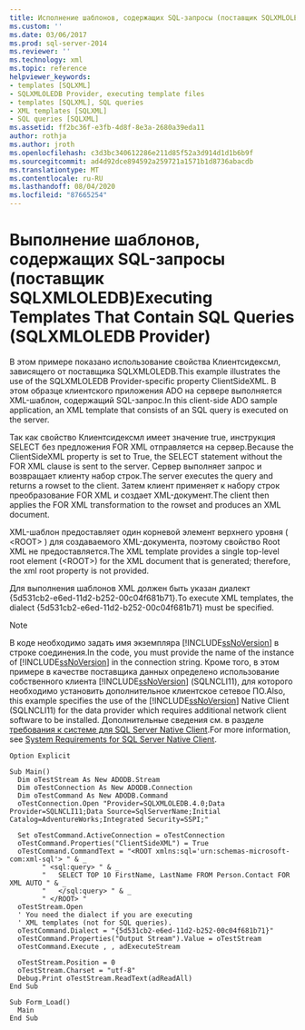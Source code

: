 ```yaml
---
title: Исполнение шаблонов, содержащих SQL-запросы (поставщик SQLXMLOLEDB) | Документация Майкрософт
ms.custom: ''
ms.date: 03/06/2017
ms.prod: sql-server-2014
ms.reviewer: ''
ms.technology: xml
ms.topic: reference
helpviewer_keywords:
- templates [SQLXML]
- SQLXMLOLEDB Provider, executing template files
- templates [SQLXML], SQL queries
- XML templates [SQLXML]
- SQL queries [SQLXML]
ms.assetid: ff2bc36f-e3fb-4d8f-8e3a-2680a39eda11
author: rothja
ms.author: jroth
ms.openlocfilehash: c3d3bc340612286e211d85f52a3d914d1d1b6b9f
ms.sourcegitcommit: ad4d92dce894592a259721a1571b1d8736abacdb
ms.translationtype: MT
ms.contentlocale: ru-RU
ms.lasthandoff: 08/04/2020
ms.locfileid: "87665254"
---
```

# <a name="executing-templates-that-contain-sql-queries-sqlxmloledb-provider"></a><span data-ttu-id="d7dac-102">Выполнение шаблонов, содержащих SQL-запросы (поставщик SQLXMLOLEDB)</span><span class="sxs-lookup"><span data-stu-id="d7dac-102">Executing Templates That Contain SQL Queries (SQLXMLOLEDB Provider)</span></span>
  <span data-ttu-id="d7dac-103">В этом примере показано использование свойства Клиентсидексмл, зависящего от поставщика SQLXMLOLEDB.</span><span class="sxs-lookup"><span data-stu-id="d7dac-103">This example illustrates the use of the SQLXMLOLEDB Provider-specific property ClientSideXML.</span></span> <span data-ttu-id="d7dac-104">В этом образце клиентского приложения ADO на сервере выполняется XML-шаблон, содержащий SQL-запрос.</span><span class="sxs-lookup"><span data-stu-id="d7dac-104">In this client-side ADO sample application, an XML template that consists of an SQL query is executed on the server.</span></span>  
  
 <span data-ttu-id="d7dac-105">Так как свойство Клиентсидексмл имеет значение true, инструкция SELECT без предложения FOR XML отправляется на сервер.</span><span class="sxs-lookup"><span data-stu-id="d7dac-105">Because the ClientSideXML property is set to True, the SELECT statement without the FOR XML clause is sent to the server.</span></span> <span data-ttu-id="d7dac-106">Сервер выполняет запрос и возвращает клиенту набор строк.</span><span class="sxs-lookup"><span data-stu-id="d7dac-106">The server executes the query and returns a rowset to the client.</span></span> <span data-ttu-id="d7dac-107">Затем клиент применяет к набору строк преобразование FOR XML и создает XML-документ.</span><span class="sxs-lookup"><span data-stu-id="d7dac-107">The client then applies the FOR XML transformation to the rowset and produces an XML document.</span></span>  
  
 <span data-ttu-id="d7dac-108">XML-шаблон предоставляет один корневой элемент верхнего уровня ( \<ROOT> ) для создаваемого XML-документа, поэтому свойство Root XML не предоставляется.</span><span class="sxs-lookup"><span data-stu-id="d7dac-108">The XML template provides a single top-level root element (\<ROOT>) for the XML document that is generated; therefore, the xml root property is not provided.</span></span>  
  
 <span data-ttu-id="d7dac-109">Для выполнения шаблонов XML должен быть указан диалект {5d531cb2-e6ed-11d2-b252-00c04f681b71}.</span><span class="sxs-lookup"><span data-stu-id="d7dac-109">To execute XML templates, the dialect {5d531cb2-e6ed-11d2-b252-00c04f681b71} must be specified.</span></span>  
  
> [!NOTE]  
>  <span data-ttu-id="d7dac-110">В коде необходимо задать имя экземпляра [!INCLUDE[ssNoVersion](../../../includes/ssnoversion-md.md)] в строке соединения.</span><span class="sxs-lookup"><span data-stu-id="d7dac-110">In the code, you must provide the name of the instance of [!INCLUDE[ssNoVersion](../../../includes/ssnoversion-md.md)] in the connection string.</span></span> <span data-ttu-id="d7dac-111">Кроме того, в этом примере в качестве поставщика данных определено использование собственного клиента [!INCLUDE[ssNoVersion](../../../includes/ssnoversion-md.md)] (SQLNCLI11), для которого необходимо установить дополнительное клиентское сетевое ПО.</span><span class="sxs-lookup"><span data-stu-id="d7dac-111">Also, this example specifies the use of the [!INCLUDE[ssNoVersion](../../../includes/ssnoversion-md.md)] Native Client (SQLNCLI11) for the data provider which requires additional network client software to be installed.</span></span> <span data-ttu-id="d7dac-112">Дополнительные сведения см. в разделе [требования к системе для SQL Server Native Client](../../native-client/system-requirements-for-sql-server-native-client.md).</span><span class="sxs-lookup"><span data-stu-id="d7dac-112">For more information, see [System Requirements for SQL Server Native Client](../../native-client/system-requirements-for-sql-server-native-client.md).</span></span>  
  
```  
Option Explicit  
  
Sub Main()  
  Dim oTestStream As New ADODB.Stream  
  Dim oTestConnection As New ADODB.Connection  
  Dim oTestCommand As New ADODB.Command  
  oTestConnection.Open "Provider=SQLXMLOLEDB.4.0;Data Provider=SQLNCLI11;Data Source=SqlServerName;Initial Catalog=AdventureWorks;Integrated Security=SSPI;"  
  
  Set oTestCommand.ActiveConnection = oTestConnection  
  oTestCommand.Properties("ClientSideXML") = True  
  oTestCommand.CommandText = "<ROOT xmlns:sql='urn:schemas-microsoft-com:xml-sql'> " & _  
        " <sql:query> " & _  
        "   SELECT TOP 10 FirstName, LastName FROM Person.Contact FOR XML AUTO " & _  
        "   </sql:query> " & _  
        " </ROOT> "  
  oTestStream.Open  
  ' You need the dialect if you are executing   
  ' XML templates (not for SQL queries).  
  oTestCommand.Dialect = "{5d531cb2-e6ed-11d2-b252-00c04f681b71}"  
  oTestCommand.Properties("Output Stream").Value = oTestStream  
  oTestCommand.Execute , , adExecuteStream  
  
  oTestStream.Position = 0  
  oTestStream.Charset = "utf-8"  
  Debug.Print oTestStream.ReadText(adReadAll)  
End Sub  
  
Sub Form_Load()  
  Main  
End Sub  
```  
  
  
